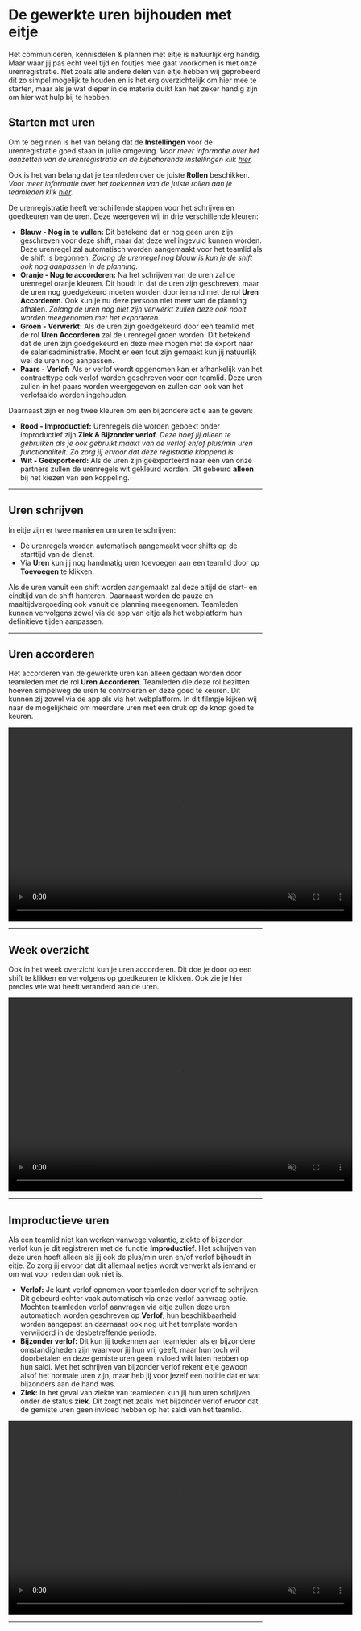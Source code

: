 
# De gewerkte uren bijhouden met eitje

Het communiceren, kennisdelen & plannen met eitje is natuurlijk erg handig. Maar waar jij pas echt veel tijd en foutjes mee gaat voorkomen is met onze urenregistratie. Net zoals alle andere delen van eitje hebben wij geprobeerd dit zo simpel mogelijk te houden en is het erg overzichtelijk om hier mee te starten, maar als je wat dieper in de materie duikt kan het zeker handig zijn om hier wat hulp bij te hebben. 


## Starten met uren

Om te beginnen is het van belang dat de **Instellingen** voor de urenregistratie goed staan in jullie omgeving. *Voor meer informatie over het aanzetten van de urenregistratie en de bijbehorende instellingen klik [hier](instellingen.md).* 

Ook is het van belang dat je teamleden over de juiste **Rollen** beschikken. *Voor meer informatie over het toekennen van de juiste rollen aan je teamleden klik [hier](rollen.md).* 

De urenregistratie heeft verschillende stappen voor het schrijven en goedkeuren van de uren. Deze weergeven wij in drie verschillende kleuren:

* **Blauw - Nog in te vullen:** Dit betekend dat er nog geen uren zijn geschreven voor deze shift, maar dat deze wel ingevuld kunnen worden. Deze urenregel zal automatisch worden aangemaakt voor het teamlid als de shift is begonnen. *Zolang de urenregel nog blauw is kun je de shift ook nog aanpassen in de planning.*
* **Oranje - Nog te accorderen:** Na het schrijven van de uren zal de urenregel oranje kleuren. Dit houdt in dat de uren zijn geschreven, maar de uren nog goedgekeurd moeten worden door iemand met de rol **Uren Accorderen**. Ook kun je nu deze persoon niet meer van de planning afhalen. *Zolang de uren nog niet zijn verwerkt zullen deze ook nooit worden meegenomen met het exporteren.*
* **Groen - Verwerkt:** Als de uren zijn goedgekeurd door een teamlid met de rol **Uren Accorderen** zal de urenregel groen worden. Dit betekend dat de uren zijn goedgekeurd en deze mee mogen met de export naar de salarisadministratie. Mocht er een fout zijn gemaakt kun jij natuurlijk wel de uren nog aanpassen.
* **Paars - Verlof:** Als er verlof wordt opgenomen kan er afhankelijk van het contracttype ook verlof worden geschreven voor een teamlid. Deze uren zullen in het paars worden weergegeven en zullen dan ook van het verlofsaldo worden ingehouden.

Daarnaast zijn er nog twee kleuren om een bijzondere actie aan te geven:

* **Rood - Improductief:** Urenregels die worden geboekt onder improductief zijn **Ziek & Bijzonder verlof**. *Deze hoef jij alleen te gebruiken als je ook gebruikt maakt van de verlof en/of plus/min uren functionaliteit. Zo zorg jij ervoor dat deze registratie kloppend is.*
* **Wit - Geëxporteerd:** Als de uren zijn geëxporteerd naar één van onze partners zullen de urenregels wit gekleurd worden. Dit gebeurd **alleen** bij het kiezen van een koppeling.



---

## Uren schrijven 

In eitje zijn er twee manieren om uren te schrijven:

* De urenregels worden automatisch aangemaakt voor shifts op de starttijd van de dienst. 
* Via **Uren** kun jij nog handmatig uren toevoegen aan een teamlid door op **Toevoegen** te klikken.

Als de uren vanuit een shift worden aangemaakt zal deze altijd de start- en eindtijd van de shift hanteren. Daarnaast worden de pauze en maaltijdvergoeding ook vanuit de planning meegenomen. Teamleden kunnen vervolgens zowel via de app van eitje als het webplatform hun definitieve tijden aanpassen. 

---

## Uren accorderen

Het accorderen van de gewerkte uren kan alleen gedaan worden door teamleden met de rol **Uren Accorderen**. Teamleden die deze rol bezitten hoeven simpelweg de uren te controleren en deze goed te keuren. Dit kunnen zij zowel via de app als via het webplatform. In dit filmpje kijken wij naar de mogelijkheid om meerdere uren met één druk op de knop goed te keuren. 

<video controls
       muted 
       src="/assets/snelAccorderenV2.mov"
       width="683"
       height="384">
</video>

---

## Week overzicht

Ook in het week overzicht kun je uren accorderen. Dit doe je door op een shift te klikken en vervolgens op goedkeuren te klikken. Ook zie je hier precies wie wat heeft veranderd aan de uren. 

<video controls
       muted 
       src="/assets/weekOverzichtV2.mov"
       width="683"
       height="384">
</video>

---

## Improductieve uren

Als een teamlid niet kan werken vanwege vakantie, ziekte of bijzonder verlof kun je dit registreren met de functie **Improductief**. Het schrijven van deze uren hoeft alleen als jij ook de plus/min uren en/of verlof bijhoudt in eitje. Zo zorg jij ervoor dat dit allemaal netjes wordt verwerkt als iemand er om wat voor reden dan ook niet is. 

* **Verlof:** Je kunt verlof opnemen voor teamleden door verlof te schrijven. Dit gebeurd echter vaak automatisch via onze verlof aanvraag optie. Mochten teamleden verlof aanvragen via eitje zullen deze uren automatisch worden geschreven op **Verlof**, hun beschikbaarheid worden aangepast en daarnaast ook nog uit het template worden verwijderd in de desbetreffende periode.
* **Bijzonder verlof:** Dit kun jij toekennen aan teamleden als er bijzondere omstandigheden zijn waarvoor jij hun vrij geeft, maar hun toch wil doorbetalen en deze gemiste uren geen invloed wilt laten hebben op hun saldi. Met het schrijven van bijzonder verlof rekent eitje gewoon alsof het normale uren zijn, maar heb jij voor jezelf een notitie dat er wat bijzonders aan de hand was.
* **Ziek:** In het geval van ziekte van teamleden kun jij hun uren schrijven onder de status **ziek**. Dit zorgt net zoals met bijzonder verlof ervoor dat de gemiste uren geen invloed hebben op het saldi van het teamlid.  

<video controls
       muted 
       src="/assets/improductief.mov"
       width="683"
       height="384">
</video>

---